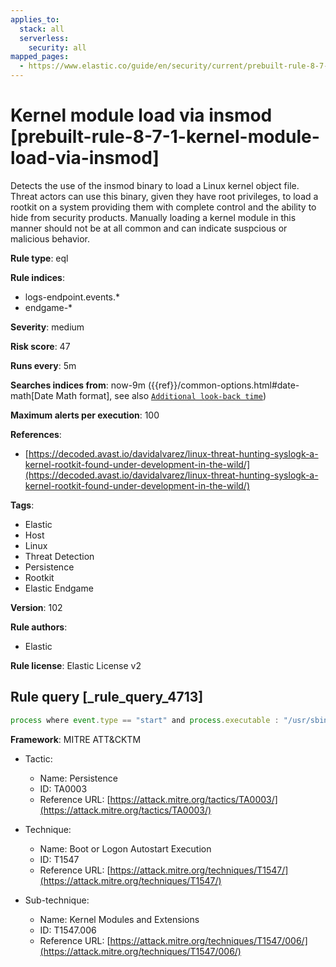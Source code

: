 ```yaml
---
applies_to:
  stack: all
  serverless:
    security: all
mapped_pages:
  - https://www.elastic.co/guide/en/security/current/prebuilt-rule-8-7-1-kernel-module-load-via-insmod.html
---
```


# Kernel module load via insmod [prebuilt-rule-8-7-1-kernel-module-load-via-insmod]

Detects the use of the insmod binary to load a Linux kernel object file. Threat actors can use this binary, given they have root privileges, to load a rootkit on a system providing them with complete control and the ability to hide from security products. Manually loading a kernel module in this manner should not be at all common and can indicate suspcious or malicious behavior.

**Rule type**: eql

**Rule indices**:

* logs-endpoint.events.*
* endgame-*

**Severity**: medium

**Risk score**: 47

**Runs every**: 5m

**Searches indices from**: now-9m ({{ref}}/common-options.html#date-math[Date Math format], see also [`Additional look-back time`](docs-content://solutions/security/detect-and-alert/create-detection-rule.md#rule-schedule))

**Maximum alerts per execution**: 100

**References**:

* [https://decoded.avast.io/davidalvarez/linux-threat-hunting-syslogk-a-kernel-rootkit-found-under-development-in-the-wild/](https://decoded.avast.io/davidalvarez/linux-threat-hunting-syslogk-a-kernel-rootkit-found-under-development-in-the-wild/)

**Tags**:

* Elastic
* Host
* Linux
* Threat Detection
* Persistence
* Rootkit
* Elastic Endgame

**Version**: 102

**Rule authors**:

* Elastic

**Rule license**: Elastic License v2

## Rule query [_rule_query_4713]

```js
process where event.type == "start" and process.executable : "/usr/sbin/insmod" and process.args : "*.ko"
```

**Framework**: MITRE ATT&CKTM

* Tactic:

    * Name: Persistence
    * ID: TA0003
    * Reference URL: [https://attack.mitre.org/tactics/TA0003/](https://attack.mitre.org/tactics/TA0003/)

* Technique:

    * Name: Boot or Logon Autostart Execution
    * ID: T1547
    * Reference URL: [https://attack.mitre.org/techniques/T1547/](https://attack.mitre.org/techniques/T1547/)

* Sub-technique:

    * Name: Kernel Modules and Extensions
    * ID: T1547.006
    * Reference URL: [https://attack.mitre.org/techniques/T1547/006/](https://attack.mitre.org/techniques/T1547/006/)



